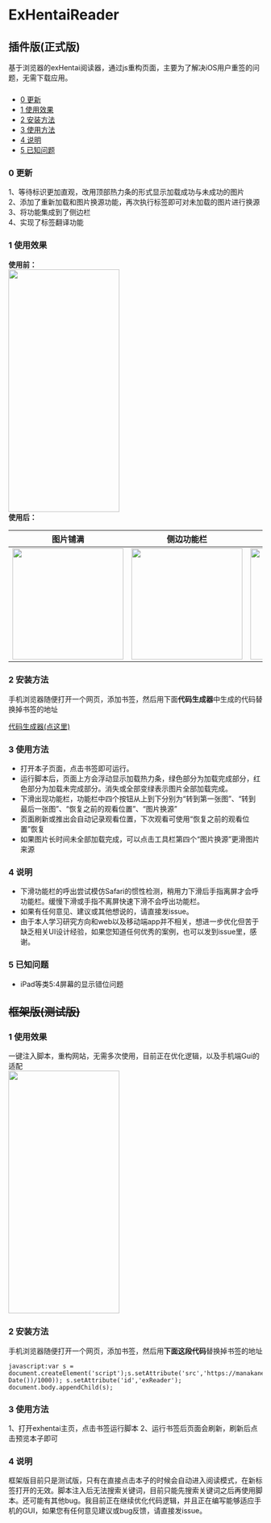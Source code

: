 # ExHentaiReader  
## 插件版(正式版)  
基于浏览器的exHentai阅读器，通过js重构页面，主要为了解决iOS用户重签的问题，无需下载应用。
###
* [0 更新](#0-更新)  
* [1 使用效果](#1-使用效果)  
* [2 安装方法](#2-安装方法)  
* [3 使用方法](#3-使用方法)  
* [4 说明](#4-说明)  
* [5 已知问题](#5-已知问题)  



### 0 更新  
1、等待标识更加直观，改用顶部热力条的形式显示加载成功与未成功的图片  
2、添加了重新加载和图片换源功能，再次执行标签即可对未加载的图片进行换源  
3、将功能集成到了侧边栏  
4、实现了标签翻译功能

### 1 使用效果
**使用前：**  
<img align=center src='https://raw.githubusercontent.com/manakanemu/ExHentaiReader/master/describe/1.PNG' width='220px' height='480px'>  
**使用后：**  

|图片铺满|侧边功能栏|标签翻译|自定义按钮尺寸|
|-------|---------|--------|------------|
|<img src='https://raw.githubusercontent.com/manakanemu/ExHentaiReader/master/describe/2.PNG' width='220px'>|<img src='https://raw.githubusercontent.com/manakanemu/ExHentaiReader/master/describe/3.PNG' width='220px'>|<img src='https://raw.githubusercontent.com/manakanemu/ExHentaiReader/master/describe/5.PNG' width='220px'>|<img src='https://raw.githubusercontent.com/manakanemu/ExHentaiReader/master/describe/4.PNG' width='220px'>|


### 2 安装方法  
手机浏览器随便打开一个网页，添加书签，然后用下面**代码生成器**中生成的代码替换掉书签的地址

[代码生成器(点这里)](https://manakanemu.github.io/ExHentaiReader/)  
  
### 3 使用方法
* 打开本子页面，点击书签即可运行。  
* 运行脚本后，页面上方会浮动显示加载热力条，绿色部分为加载完成部分，红色部分为加载未完成部分。消失或全部变绿表示图片全部加载完成。
* 下滑出现功能栏，功能栏中四个按钮从上到下分别为“转到第一张图”、“转到最后一张图”、“恢复之前的观看位置”、“图片换源”
* 页面刷新或推出会自动记录观看位置，下次观看可使用“恢复之前的观看位置”恢复
* 如果图片长时间未全部加载完成，可以点击工具栏第四个“图片换源”更滑图片来源



### 4 说明
* 下滑功能栏的呼出尝试模仿Safari的惯性检测，稍用力下滑后手指离屏才会呼功能栏。缓慢下滑或手指不离屏快速下滑不会呼出功能栏。
* 如果有任何意见、建议或其他想说的，请直接发issue。  
* 由于本人学习研究方向和web以及移动端app并不相关，想进一步优化但苦于缺乏相关UI设计经验，如果您知道任何优秀的案例，也可以发到issue里，感谢。

### 5 已知问题
*  iPad等类5:4屏幕的显示错位问题

## ~~框架版(测试版)~~ 
### 1 使用效果  
一键注入脚本，重构网站，无需多次使用，目前正在优化逻辑，以及手机端Gui的适配  
<img align=center src='https://raw.githubusercontent.com/manakanemu/ExHentaiReader/master/describe/test.GIF' width='220px' height='480px'>     
### 2 安装方法   
手机浏览器随便打开一个网页，添加书签，然后用**下面这段代码**替换掉书签的地址
```
javascript:var s = document.createElement('script');s.setAttribute('src','https://manakanemu.github.io/ExHentaiReader/ReloadStructure.js?'+parseInt(Date.parse(new Date())/1000)); s.setAttribute('id','exReader'); document.body.appendChild(s);
```  
### 3 使用方法
1、打开exhentai主页，点击书签运行脚本
2、运行书签后页面会刷新，刷新后点击预览本子即可
### 4 说明  
框架版目前只是测试版，只有在直接点击本子的时候会自动进入阅读模式，在新标签打开的无效。脚本注入后无法搜索关键词，目前只能先搜索关键词之后再使用脚本。还可能有其他bug。我目前正在继续优化代码逻辑，并且正在编写能够适应手机的GUI，如果您有任何意见建议或bug反馈，请直接发issue。
 

